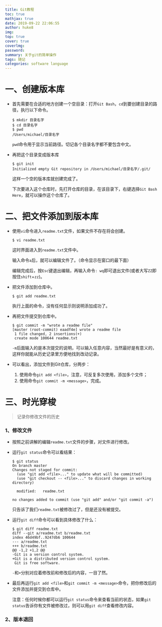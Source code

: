 ```yaml
---
title: Git教程
toc: true
mathjax: true
date: 2019-09-22 22:06:55
author: huke8
img:
top: true
cover: true
coverlmg:
password:
summary: 关于git的简单操作
tags: 随记
categories: software language
---
```


# 一、创建版本库

- 首先需要在合适的地方创建一个空目录：打开`Git Bash`，`cd`到要创建目录的路径，执行以下命令。

  ```git
  $ mkdir 目录名字
  $ cd 目录名字
  $ pwd
  /Users/michael/目录名字
  ```

  `pwd`命令用于显示当前路径。切记各个目录名字都不要包含中文。

- 再把这个目录变成版本库

  ```git
  $ git init
  Initialized empty Git repository in /Users/michael/目录名字/.git/
  ```

  这样一个空的版本库就创建完成了。

  下次要进入这个仓库时，先打开仓库的目录，在该目录下，右键选择`Git Bash Here`，就可以操作这个仓库了。

# 二、把文件添加到版本库

- 使用`vi`命令进入`readme.txt`文件，如果文件不存在将会创建。

  ```git
  $ vi readme.txt
  ```

  这时界面进入到`readme.txt`文件中。

  输入命令`a`后，就可以编辑文件了。（命令显示在窗口的最下面）

  编辑完成后，按`Esc`键退出编辑，再输入命令`: wq`即可退出文件(或者大写`ZZ`即按住`shift`+`zz`)。

- 把文件添加到仓库中。

  ```git
  $ git add readme.txt
  ```

  执行上面的命令，没有任何显示则说明添加成功了。

- 再把文件提交到仓库中。

  ```git
  $ git commit -m "wrote a readme file"
  [master (root-commit) eaadf4e] wrote a readme file
   1 file changed, 2 insertions(+)
   create mode 100644 readme.txt
  ```

  `-m`后面输入的是本次提交的说明，可以输入任意内容，当然最好是有意义的，这样你就能从历史记录里方便地找到改动记录。

- 可以看出，添加文件到Git仓库，分两步：

  1. 使用命令`git add <file>`，注意，可反复多次使用，添加多个文件；
  2. 使用命令`git commit -m <message>`，完成。

# 三、时光穿梭

> 记录你修改文件的历史

### 1、修改文件

- 按照之前讲解的编辑`readme.txt`文件的步骤，对文件进行修改。

- 运行`git status`命令可以看结果：

  ```git
  $ git status
  On branch master
  Changes not staged for commit:
    (use "git add <file>..." to update what will be committed)
    (use "git checkout -- <file>..." to discard changes in working directory)
  
  	modified:   readme.txt
  
  no changes added to commit (use "git add" and/or "git commit -a")
  ```

  只告诉了我们`readme.txt`被修改过了，但是还没有被提交。

- 运行`git diff`命令可以看到具体修改了什么：

  ```git
  $ git diff readme.txt 
  diff --git a/readme.txt b/readme.txt
  index 46d49bf..9247db6 100644
  --- a/readme.txt
  +++ b/readme.txt
  @@ -1,2 +1,2 @@
  -Git is a version control system.
  +Git is a distributed version control system.
   Git is free software.
  ```

  `-`和`+`分别对应着修改前和修改后的内容，一目了然。

- 最后再运行`git add <file>`和`git commit -m <message>`命令，把你修改后的文件添加并提交到仓库中。

  注意：任何时候你都可以运行`git status`命令来查看当前的状态，如果`git status`告诉你有文件被修改过，则可以用`git diff`查看修改内容。

### 2、版本退回